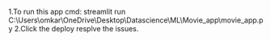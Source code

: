 1.To run this app cmd: streamlit run C:\Users\omkar\OneDrive\Desktop\Datascience\ML\Movie_app\movie_app.py
2.Click the deploy resplve the issues.
